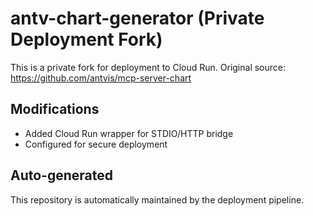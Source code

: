 # antv-chart-generator (Private Deployment Fork)

This is a private fork for deployment to Cloud Run.
Original source: https://github.com/antvis/mcp-server-chart

## Modifications
- Added Cloud Run wrapper for STDIO/HTTP bridge
- Configured for secure deployment

## Auto-generated
This repository is automatically maintained by the deployment pipeline.
